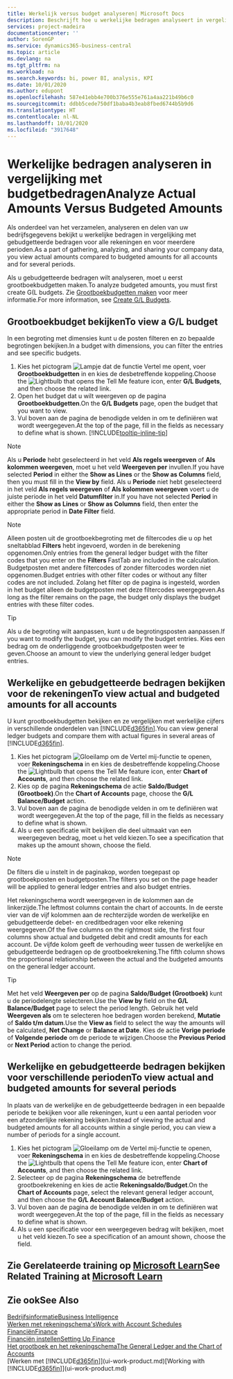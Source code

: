 ```yaml
---
title: Werkelijk versus budget analyseren| Microsoft Docs
description: Beschrijft hoe u werkelijke bedragen analyseert in vergelijking met budgetbedragen.
services: project-madeira
documentationcenter: ''
author: SorenGP
ms.service: dynamics365-business-central
ms.topic: article
ms.devlang: na
ms.tgt_pltfrm: na
ms.workload: na
ms.search.keywords: bi, power BI, analysis, KPI
ms.date: 10/01/2020
ms.author: edupont
ms.openlocfilehash: 587e41ebb4e700b376e555e761a4aa221b49b6c0
ms.sourcegitcommit: ddbb5cede750df1baba4b3eab8fbed6744b5b9d6
ms.translationtype: HT
ms.contentlocale: nl-NL
ms.lasthandoff: 10/01/2020
ms.locfileid: "3917648"
---
```

# <a name="analyze-actual-amounts-versus-budgeted-amounts"></a><span data-ttu-id="601eb-103">Werkelijke bedragen analyseren in vergelijking met budgetbedragen</span><span class="sxs-lookup"><span data-stu-id="601eb-103">Analyze Actual Amounts Versus Budgeted Amounts</span></span>
<span data-ttu-id="601eb-104">Als onderdeel van het verzamelen, analyseren en delen van uw bedrijfsgegevens bekijkt u werkelijke bedragen in vergelijking met gebudgetteerde bedragen voor alle rekeningen en voor meerdere perioden.</span><span class="sxs-lookup"><span data-stu-id="601eb-104">As a part of gathering, analyzing, and sharing your company data, you view actual amounts compared to budgeted amounts for all accounts and for several periods.</span></span>

<span data-ttu-id="601eb-105">Als u gebudgetteerde bedragen wilt analyseren, moet u eerst grootboekbudgetten maken.</span><span class="sxs-lookup"><span data-stu-id="601eb-105">To analyze budgeted amounts, you must first create G(L budgets.</span></span> <span data-ttu-id="601eb-106">Zie [Grootboekbudgetten maken](finance-how-create-budgets.md) voor meer informatie.</span><span class="sxs-lookup"><span data-stu-id="601eb-106">For more information, see [Create G/L Budgets](finance-how-create-budgets.md).</span></span>

## <a name="to-view-a-gl-budget"></a><span data-ttu-id="601eb-107">Grootboekbudget bekijken</span><span class="sxs-lookup"><span data-stu-id="601eb-107">To view a G/L budget</span></span>
<span data-ttu-id="601eb-108">In een begroting met dimensies kunt u de posten filteren en zo bepaalde begrotingen bekijken.</span><span class="sxs-lookup"><span data-stu-id="601eb-108">In a budget with dimensions, you can filter the entries and see specific budgets.</span></span>

1. <span data-ttu-id="601eb-109">Kies het pictogram ![Lampje dat de functie Vertel me opent](media/ui-search/search_small.png "Vertel me wat u wilt doen"), voer **Grootboekbudgetten** in en kies de desbetreffende koppeling.</span><span class="sxs-lookup"><span data-stu-id="601eb-109">Choose the ![Lightbulb that opens the Tell Me feature](media/ui-search/search_small.png "Tell me what you want to do") icon, enter **G/L Budgets**, and then choose the related link.</span></span>
2. <span data-ttu-id="601eb-110">Open het budget dat u wilt weergeven op de pagina **Grootboekbudgetten**.</span><span class="sxs-lookup"><span data-stu-id="601eb-110">On the **G/L Budgets** page, open the budget that you want to view.</span></span>  
3. <span data-ttu-id="601eb-111">Vul boven aan de pagina de benodigde velden in om te definiëren wat wordt weergegeven.</span><span class="sxs-lookup"><span data-stu-id="601eb-111">At the top of the page, fill in the fields as necessary to define what is shown.</span></span> [!INCLUDE[tooltip-inline-tip](includes/tooltip-inline-tip_md.md)]

> [!NOTE]  
>   <span data-ttu-id="601eb-112">Als u **Periode** hebt geselecteerd in het veld **Als regels weergeven** of **Als kolommen weergeven**, moet u het veld **Weergeven per** invullen.</span><span class="sxs-lookup"><span data-stu-id="601eb-112">If you have selected **Period** in either the **Show as Lines** or the **Show as Columns** field, then you must fill in the **View by** field.</span></span> <span data-ttu-id="601eb-113">Als u **Periode** niet hebt geselecteerd in het veld **Als regels weergeven** of **Als kolommen weergeven** voert u de juiste periode in het veld **Datumfilter** in.</span><span class="sxs-lookup"><span data-stu-id="601eb-113">If you have not selected **Period** in either the **Show as Lines** or **Show as Columns** field, then enter the appropriate period in **Date Filter** field.</span></span>  

> [!NOTE]  
>   <span data-ttu-id="601eb-114">Alleen posten uit de grootboekbegroting met de filtercodes die u op het sneltabblad **Filters** hebt ingevoerd, worden in de berekening opgenomen.</span><span class="sxs-lookup"><span data-stu-id="601eb-114">Only entries from the general ledger budget with the filter codes that you enter on the **Filters** FastTab are included in the calculation.</span></span> <span data-ttu-id="601eb-115">Budgetposten met andere filtercodes of zonder filtercodes worden niet opgenomen.</span><span class="sxs-lookup"><span data-stu-id="601eb-115">Budget entries with other filter codes or without any filter codes are not included.</span></span> <span data-ttu-id="601eb-116">Zolang het filter op de pagina is ingesteld, worden in het budget alleen de budgetposten met deze filtercodes weergegeven.</span><span class="sxs-lookup"><span data-stu-id="601eb-116">As long as the filter remains on the page, the budget only displays the budget entries with these filter codes.</span></span>  

> [!TIP]  
>   <span data-ttu-id="601eb-117">Als u de begroting wilt aanpassen, kunt u de begrotingsposten aanpassen.</span><span class="sxs-lookup"><span data-stu-id="601eb-117">If you want to modify the budget, you can modify the budget entries.</span></span> <span data-ttu-id="601eb-118">Kies een bedrag om de onderliggende grootboekbudgetposten weer te geven.</span><span class="sxs-lookup"><span data-stu-id="601eb-118">Choose an amount to view the underlying general ledger budget entries.</span></span>

## <a name="to-view-actual-and-budgeted-amounts-for-all-accounts"></a><span data-ttu-id="601eb-119">Werkelijke en gebudgetteerde bedragen bekijken voor de rekeningen</span><span class="sxs-lookup"><span data-stu-id="601eb-119">To view actual and budgeted amounts for all accounts</span></span>  
<span data-ttu-id="601eb-120">U kunt grootboekbudgetten bekijken en ze vergelijken met werkelijke cijfers in verschillende onderdelen van [!INCLUDE[d365fin](includes/d365fin_md.md)].</span><span class="sxs-lookup"><span data-stu-id="601eb-120">You can view general ledger budgets and compare them with actual figures in several areas of [!INCLUDE[d365fin](includes/d365fin_md.md)].</span></span>

1. <span data-ttu-id="601eb-121">Kies het pictogram ![Gloeilamp om de Vertel mij-functie te openen](media/ui-search/search_small.png "Vertel me wat u wilt doen"), voer **Rekeningschema** in en kies de desbetreffende koppeling.</span><span class="sxs-lookup"><span data-stu-id="601eb-121">Choose the ![Lightbulb that opens the Tell Me feature](media/ui-search/search_small.png "Tell me what you want to do") icon, enter **Chart of Accounts**, and then choose the related link.</span></span>  
2. <span data-ttu-id="601eb-122">Kies op de pagina **Rekeningschema** de actie **Saldo/Budget (Grootboek)**.</span><span class="sxs-lookup"><span data-stu-id="601eb-122">On the **Chart of Accounts** page, choose the **G/L Balance/Budget** action.</span></span>
3. <span data-ttu-id="601eb-123">Vul boven aan de pagina de benodigde velden in om te definiëren wat wordt weergegeven.</span><span class="sxs-lookup"><span data-stu-id="601eb-123">At the top of the page, fill in the fields as necessary to define what is shown.</span></span>  
4. <span data-ttu-id="601eb-124">Als u een specificatie wilt bekijken die deel uitmaakt van een weergegeven bedrag, moet u het veld kiezen.</span><span class="sxs-lookup"><span data-stu-id="601eb-124">To see a specification that makes up the amount shown, choose the field.</span></span>  

> [!NOTE]  
>   <span data-ttu-id="601eb-125">De filters die u instelt in de paginakop, worden toegepast op grootboekposten en budgetposten.</span><span class="sxs-lookup"><span data-stu-id="601eb-125">The filters you set on the page header will be applied to general ledger entries and also budget entries.</span></span>

<span data-ttu-id="601eb-126">Het rekeningschema wordt weergegeven in de kolommen aan de linkerzijde.</span><span class="sxs-lookup"><span data-stu-id="601eb-126">The leftmost columns contain the chart of accounts.</span></span> <span data-ttu-id="601eb-127">In de eerste vier van de vijf kolommen aan de rechterzijde worden de werkelijke en gebudgetteerde debet- en creditbedragen voor elke rekening weergegeven.</span><span class="sxs-lookup"><span data-stu-id="601eb-127">Of the five columns on the rightmost side, the first four columns show actual and budgeted debit and credit amounts for each account.</span></span> <span data-ttu-id="601eb-128">De vijfde kolom geeft de verhouding weer tussen de werkelijke en gebudgetteerde bedragen op de grootboekrekening.</span><span class="sxs-lookup"><span data-stu-id="601eb-128">The fifth column shows the proportional relationship between the actual and the budgeted amounts on the general ledger account.</span></span>  

> [!TIP]  
>   <span data-ttu-id="601eb-129">Met het veld **Weergeven per** op de pagina **Saldo/Budget (Grootboek)** kunt u de periodelengte selecteren.</span><span class="sxs-lookup"><span data-stu-id="601eb-129">Use the **View by** field on the **G/L Balance/Budget** page to select the period length.</span></span> <span data-ttu-id="601eb-130">Gebruik het veld **Weergeven als** om te selecteren hoe bedragen worden berekend, **Mutatie** of **Saldo t/m datum**.</span><span class="sxs-lookup"><span data-stu-id="601eb-130">Use the **View as** field to select the way the amounts will be calculated, **Net Change** or **Balance at Date**.</span></span> <span data-ttu-id="601eb-131">Kies de actie **Vorige periode** of **Volgende periode** om de periode te wijzigen.</span><span class="sxs-lookup"><span data-stu-id="601eb-131">Choose the **Previous Period** or **Next Period** action to change the period.</span></span>  

## <a name="to-view-actual-and-budgeted-amounts-for-several-periods"></a><span data-ttu-id="601eb-132">Werkelijke en gebudgetteerde bedragen bekijken voor verschillende perioden</span><span class="sxs-lookup"><span data-stu-id="601eb-132">To view actual and budgeted amounts for several periods</span></span>  
<span data-ttu-id="601eb-133">In plaats van de werkelijke en de gebudgetteerde bedragen in een bepaalde periode te bekijken voor alle rekeningen, kunt u een aantal perioden voor een afzonderlijke rekening bekijken.</span><span class="sxs-lookup"><span data-stu-id="601eb-133">Instead of viewing the actual and budgeted amounts for all accounts within a single period, you can view a number of periods for a single account.</span></span>  

1. <span data-ttu-id="601eb-134">Kies het pictogram ![Gloeilamp om de Vertel mij-functie te openen](media/ui-search/search_small.png "Vertel me wat u wilt doen"), voer **Rekeningschema** in en kies de desbetreffende koppeling.</span><span class="sxs-lookup"><span data-stu-id="601eb-134">Choose the ![Lightbulb that opens the Tell Me feature](media/ui-search/search_small.png "Tell me what you want to do") icon, enter **Chart of Accounts**, and then choose the related link.</span></span>  
2. <span data-ttu-id="601eb-135">Selecteer op de pagina **Rekeningschema** de betreffende grootboekrekening en kies de actie **Rekeningsaldo/Budget**.</span><span class="sxs-lookup"><span data-stu-id="601eb-135">On the **Chart of Accounts** page, select the relevant general ledger account, and then choose the **G/L Account Balance/Budget** action.</span></span>  
3. <span data-ttu-id="601eb-136">Vul boven aan de pagina de benodigde velden in om te definiëren wat wordt weergegeven.</span><span class="sxs-lookup"><span data-stu-id="601eb-136">At the top of the page, fill in the fields as necessary to define what is shown.</span></span>   
4. <span data-ttu-id="601eb-137">Als u een specificatie voor een weergegeven bedrag wilt bekijken, moet u het veld kiezen.</span><span class="sxs-lookup"><span data-stu-id="601eb-137">To see a specification of an amount shown, choose the field.</span></span>  

## <a name="see-related-training-at-microsoft-learn"></a><span data-ttu-id="601eb-138">Zie Gerelateerde training op [Microsoft Learn](/learn/modules/budgets-exchange-rates-dynamics-365-business-central/index)</span><span class="sxs-lookup"><span data-stu-id="601eb-138">See Related Training at [Microsoft Learn](/learn/modules/budgets-exchange-rates-dynamics-365-business-central/index)</span></span>

## <a name="see-also"></a><span data-ttu-id="601eb-139">Zie ook</span><span class="sxs-lookup"><span data-stu-id="601eb-139">See Also</span></span>
[<span data-ttu-id="601eb-140">Bedrijfsinformatie</span><span class="sxs-lookup"><span data-stu-id="601eb-140">Business Intelligence</span></span>](bi.md)  
[<span data-ttu-id="601eb-141">Werken met rekeningschema's</span><span class="sxs-lookup"><span data-stu-id="601eb-141">Work with Account Schedules</span></span>](bi-how-work-account-schedule.md)  
[<span data-ttu-id="601eb-142">Financiën</span><span class="sxs-lookup"><span data-stu-id="601eb-142">Finance</span></span>](finance.md)  
[<span data-ttu-id="601eb-143">Financiën instellen</span><span class="sxs-lookup"><span data-stu-id="601eb-143">Setting Up Finance</span></span>](finance-setup-finance.md)  
[<span data-ttu-id="601eb-144">Het grootboek en het rekeningschema</span><span class="sxs-lookup"><span data-stu-id="601eb-144">The General Ledger and the Chart of Accounts</span></span>](finance-general-ledger.md)  
<span data-ttu-id="601eb-145">[Werken met [!INCLUDE[d365fin](includes/d365fin_md.md)]](ui-work-product.md)</span><span class="sxs-lookup"><span data-stu-id="601eb-145">[Working with [!INCLUDE[d365fin](includes/d365fin_md.md)]](ui-work-product.md)</span></span>  
